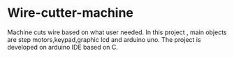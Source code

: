 # Wire-cutter-machine
Machine cuts wire based on what user needed.
In this project , main objects are step motors,keypad,graphic lcd and arduino uno.
The project is developed on arduino IDE based on C.
